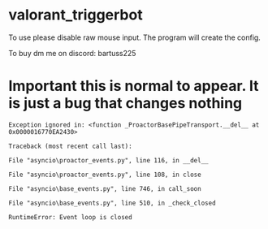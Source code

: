 # valorant_triggerbot
To use please disable raw mouse input.
The program will create the config.

To buy dm me on discord: bartuss225

# **Important this is normal to appear. It is just a bug that changes nothing**

``Exception ignored in: <function _ProactorBasePipeTransport.__del__ at 0x0000016770EA2430>``

``Traceback (most recent call last):``

``File "asyncio\proactor_events.py", line 116, in __del__``

``File "asyncio\proactor_events.py", line 108, in close``

``File "asyncio\base_events.py", line 746, in call_soon``

``File "asyncio\base_events.py", line 510, in _check_closed``

``RuntimeError: Event loop is closed``
